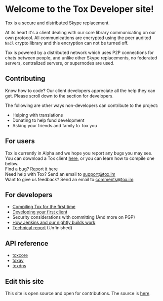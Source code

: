 Welcome to the Tox Developer site!
==================================

Tox is a secure and distributed Skype replacement.

At its heart it's a client dealing with our core library communicating
on our own protocol. All communications are encrypted using the peer
audited `NaCl` crypto library and this encryption can not be turned off.

Tox is powered by a distributed network which uses P2P connections for
chats between people, and unlike other Skype replacements, no federated
servers, centralized servers, or supernodes are used.

Contributing
------------

Know how to code? Our client developers appreciate all the help they can
get. Please scroll down to the section for developers.

The following are other ways non-developers can contribute to the
project:

-   Helping with translations
-   Donating to help fund development
-   Asking your friends and family to Tox you

For users
---------

Tox is currently in Alpha and we hope you report any bugs you may see.  
You can download a Tox client [here](https://wiki.tox.im/Binaries), or
you can learn how to compile one below.  
Find a bug? Report it [here](https://support.tox.im)  
Need help with Tox? Send an email to <support@tox.im>  
Want to give us feedback? Send an email to <comments@tox.im>  

For developers
--------------

- [Compiling Tox for the first time](compiling.html)
- [Developing your first client](dev.html)
- Security considerations with committing (And more on PGP)
- [How Jenkins and our nightly builds work](jenkins.html)
- [Technical report](https://tox.im/tox.pdf) (Unfinished)

API reference
-------------

-   [toxcore](https://libtoxcore.so/api/tox_8h.html)
-   [toxav](https://libtoxcore.so/api/toxav_8h.html)
-   [toxdns](https://libtoxcore.so/api/toxdns_8h.html)

Edit this site
--------------

This site is open source and open for contributions. The source is
[here](https://github.com/Tox/Tox-Docs).
